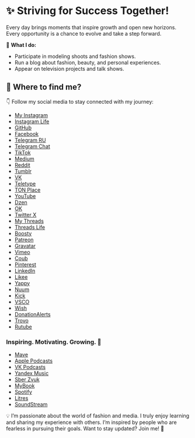 # ✨ Striving for Success Together!

Every day brings moments that inspire growth and open new horizons. Every opportunity is a chance to evolve and take a step forward. 

💼 **What I do:**
- Participate in modeling shoots and fashion shows.
- Run a blog about fashion, beauty, and personal experiences.
- Appear on television projects and talk shows.

## 📲 Where to find me?

👇 Follow my social media to stay connected with my journey:
- [My Instagram](https://www.instagram.com/diana_shlianina.s/)
- [Instagram Life](https://www.instagram.com/diana_s_life2/)
- [GitHub](https://github.com/ShuryginaDiana)
- [Facebook](https://www.facebook.com/dianashuryginas/)
- [Telegram RU](https://t.me/DianaShuryginas)
- [Telegram Chat](https://t.me/Di_DianaShurygina)
- [TikTok](https://www.tiktok.com/@shurygina_vlog)
- [Medium](https://dianashurygina.medium.com/)
- [Reddit](https://www.reddit.com/user/DianaShurygina/)
- [Tumblr](https://www.tumblr.com/dianashurygina)
- [VK](https://vk.com/shurygina_vlog)
- [Teletype](https://teletype.in/@dianashurygina)
- [TON Place](https://ton.place/dianashurygina)
- [YouTube](https://www.youtube.com/channel/UC_VsAHBXS2NtvEJ4na_hX9A)
- [Dzen](https://dzen.ru/dianashurygina)
- [OK](https://ok.ru/profile/910036457657)
- [Twitter X](https://x.com/DianaShyriginas)
- [My Threads](https://www.threads.net/@diana_shlianina.s)
- [Threads Life](https://www.threads.net/@diana_s_life2)
- [Boosty](https://boosty.to/dianashurygina)
- [Patreon](https://www.patreon.com/c/dianashurygina)
- [Gravatar](https://gravatar.com/dianashuryginas)
- [Vimeo](https://vimeo.com/dianashuryginas)
- [Coub](https://coub.com/dianashurygina)
- [Pinterest](https://www.pinterest.com/ShuryginaDiana/)
- [LinkedIn](https://www.linkedin.com/in/dianashurygina/)
- [Likee](https://l.likee.video/p/aGjcNC)
- [Yappy](https://yappy.media/n/dianashurygina)
- [Nuum](https://nuum.ru/channel/DianaShurygina)
- [Kick](https://kick.com/shurygina)
- [VSCO](https://vsco.co/shuryginadiana/gallery)
- [Wish](https://www.wish.ly/shurygina)
- [DonationAlerts](https://www.donationalerts.com/r/shuriginadiana)
- [Trovo](https://trovo.live/s/Shurygina)
- [Rutube](https://rutube.ru/channel/55779378/)

### Inspiring. Motivating. Growing. 🚀
- [Mave](https://shurygina.mave.digital/)
- [Apple Podcasts](https://podcasts.apple.com/us/podcast/на-донышке/id1789924378)
- [VK Podcasts](https://vk.com/dshurygina_official)
- [Yandex Music](https://music.yandex.ru/album/34959560)
- [Sber Zvuk](https://zvuk.com/podcast/37230825)
- [MyBook](https://mybook.ru/author/diana-shurygina/)
- [Spotify](https://open.spotify.com/show/2AC6vjVR3EewhWoeZSIcyE)
- [Litres](https://www.litres.ru/author/diana-shurygina/)
- [SoundStream](https://soundstream.media/channel/diana-shurygina)

💡 I’m passionate about the world of fashion and media. I truly enjoy learning and sharing my experience with others. I’m inspired by people who are fearless in pursuing their goals. Want to stay updated? Join me! 🖤

